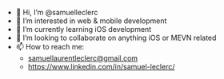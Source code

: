 - 👋 Hi, I’m @samuelleclerc
- 👀 I’m interested in web & mobile development
- 🌱 I’m currently learning iOS development
- 💞️ I’m looking to collaborate on anything iOS or MEVN related
- 📫 How to reach me:
  - samuellaurentleclerc@gmail.com
  - https://www.linkedin.com/in/samuel-leclerc/

<!---
samuelleclerc/samuelleclerc is a ✨ special ✨ repository because its `README.md` (this file) appears on your GitHub profile.
You can click the Preview link to take a look at your changes.
--->
